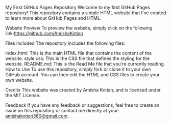 My First GitHub Pages Repository
Welcome to my first GitHub Pages repository! This repository contains a simple HTML website that I've created to learn more about GitHub Pages and HTML.

Website Preview
To preview the website, simply click on the following link:https://github.com/AmishaKotian  

Files Included
The repository includes the following files:

index.html: This is the main HTML file that contains the content of the website.
style.css: This is the CSS file that defines the styling for the website.
README.md: This is the Read Me file that you're currently reading.
How to Use
To use this repository, simply fork or clone it to your own GitHub account. You can then edit the HTML and CSS files to create your own website.

Credits
This website was created by Amisha Kotian, and is licensed under the MIT License.

Feedback
If you have any feedback or suggestions, feel free to create an issue on this repository or contact me directly at your- amishakotian360@gmail.com.
